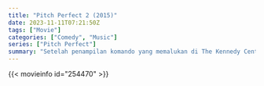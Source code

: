 ```yaml
---
title: "Pitch Perfect 2 (2015)"
date: 2023-11-11T07:21:50Z
tags: ["Movie"]
categories: ["Comedy", "Music"]
series: ["Pitch Perfect"]
summary: "Setelah penampilan komando yang memalukan di The Kennedy Center, Barden Bellas mengikuti kompetisi internasional yang belum pernah dimenangkan oleh grup Amerika mana pun untuk mendapatkan kembali status dan hak mereka untuk tampil."
---
```


<mux-player stream-type="on-demand"
src="https://kp3d-my.sharepoint.com/personal/ryoo_kp3d_onmicrosoft_com/_layouts/15/download.aspx?share=EVzR3TsoeMBBkeIjcnviTskB3Ib1YLgT2tOGjsOcWd__Vw" prefer-playback="mse" controls>

</mux-player>


{{< movieinfo id="254470" >}}

<script src="https://cdn.jsdelivr.net/npm/@mux/mux-player"></script>

 <script type="application/ld+json ">
{
"@context": "https://schema.org/",
"@type": "VideoObject",
"name": "Pitch Perfect 2 (2015)",
"contentUrl": "https://stream.mux.com/aUoRY59oIRU3lrCOMjri7V2XaNmKiuB7mxAwxSSt2rg.m3u8",
"thumbnailUrl": "https://www.themoviedb.org/t/p/original/ytnMCLz9n7JFeksIpih74Liz3ih.jpg?width=314&fit_mode=preserve&time=25",
"uploadDate": "2023-11-11T07:21:50Z",
}

</script>
